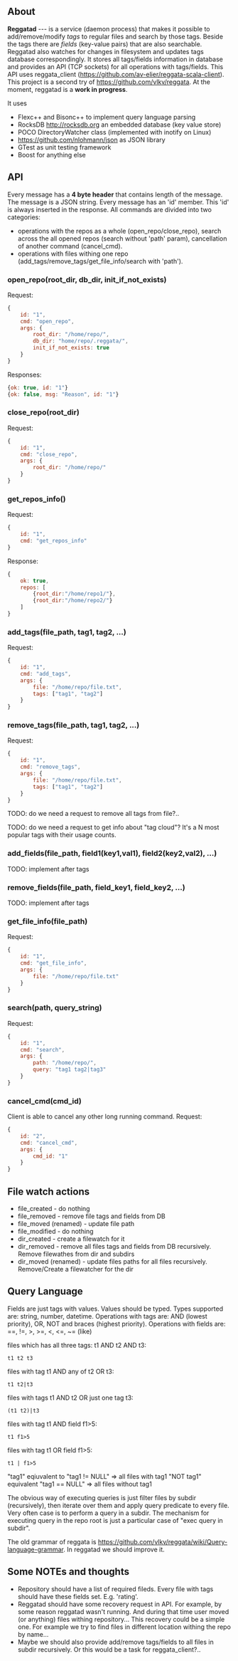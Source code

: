 ## About
**Reggatad** --- is a service (daemon process) that makes it possible to add/remove/modify *tags* to regular files and search by those tags. Beside the tags there are *fields* (key-value pairs) that are also searchable. Reggatad also watches for changes in filesystem and updates tags database correspondingly. It stores all tags/fields information in database and provides an API (TCP sockets) for all operations with tags/fields. This API uses reggata_client (https://github.com/av-elier/reggata-scala-client). This project is a second try of https://github.com/vlkv/reggata. At the moment, reggatad is a **work in progress**.

It uses
- Flexc++ and Bisonc++ to implement query language parsing
- RocksDB http://rocksdb.org an embedded database (key value store)
- POCO DirectoryWatcher class (implemented with inotify on Linux)
- https://github.com/nlohmann/json as JSON library
- GTest as unit testing framework
- Boost for anything else

## API
Every message has a **4 byte header** that contains length of the message. The message is a JSON string.
Every message has an 'id' member. This 'id' is always inserted in the response.
All commands are divided into two categories:
* operations with the repos as a whole (open_repo/close_repo), search across the all opened repos 
(search without 'path' param), cancellation of another command (cancel_cmd).
* operations with files withing one repo (add_tags/remove_tags/get_file_info/search with 'path').


### open_repo(root_dir, db_dir, init_if_not_exists)
Request:
```javascript
{
	id: "1",
	cmd: "open_repo",
	args: {
		root_dir: "/home/repo/",
		db_dir: "home/repo/.reggata/",
		init_if_not_exists: true
	}
}
```
Responses:
```javascript
{ok: true, id: "1"}
{ok: false, msg: "Reason", id: "1"}
```	
### close_repo(root_dir)
Request:
```javascript
{
	id: "1",
	cmd: "close_repo",
	args: {
		root_dir: "/home/repo/"
	}
}
```

### get_repos_info()
Request:
```javascript
{
	id: "1",
	cmd: "get_repos_info"
}
```
Response:
```javascript
{
	ok: true,
	repos: [
		{root_dir:"/home/repo1/"},
		{root_dir:"/home/repo2/"}
	]
}
```
	
### add_tags(file_path, tag1, tag2, ...)
Request:
```javascript
{
	id: "1",
	cmd: "add_tags",
	args: {
		file: "/home/repo/file.txt",
		tags: ["tag1", "tag2"]
	}
}
```
### remove_tags(file_path, tag1, tag2, ...)
Request:
```javascript
{
	id: "1",
	cmd: "remove_tags",
	args: {
		file: "/home/repo/file.txt",
		tags: ["tag1", "tag2"]
	}
}
```

TODO: do we need a request to remove all tags from file?..

TODO: do we need a request to get info about "tag cloud"? It's a N most popular tags with their usage counts.

### add_fields(file_path, field1(key1,val1), field2(key2,val2), ...)
TODO: implement after tags

### remove_fields(file_path, field_key1, field_key2, ...)
TODO: implement after tags

### get_file_info(file_path)
Request:
```javascript
{
	id: "1",
	cmd: "get_file_info",
	args: {
		file: "/home/repo/file.txt"
	}
}
```

### search(path, query_string)
Request:
```javascript
{
	id: "1",
	cmd: "search",
	args: {
		path: "/home/repo/",
		query: "tag1 tag2|tag3"
	}
}
```

### cancel_cmd(cmd_id)
Client is able to cancel any other long running command.
Request:
```javascript
{
	id: "2",
	cmd: "cancel_cmd",
	args: {
		cmd_id: "1"
	}
}
```

## File watch actions
* file_created - do nothing
* file_removed - remove file tags and fields from DB
* file_moved (renamed) - update file path
* file_modified - do nothing
* dir_created - create a filewatch for it
* dir_removed - remove all files tags and fields from DB recursively. Remove filewathes from dir and subdirs
* dir_moved (renamed) - update files paths for all files recursively. Remove/Create a filewatcher for the dir

## Query Language
Fields are just tags with values. Values should be typed. 
Types supported are: string, number, datetime.
Operations with tags are: AND (lowest priority), OR, NOT and braces (highest priority).
Operations with fields are: ==, !=, >, >=, <, <=, ~= (like)

files which has all three tags: t1 AND t2 AND t3:
```
t1 t2 t3
```
files with tag t1 AND any of t2 OR t3:
```
t1 t2|t3
```
files with tags t1 AND t2 OR just one tag t3:
```
(t1 t2)|t3
``` 
files with tag t1 AND field f1>5:
```
t1 f1>5
``` 
files with tag t1 OR field f1>5:
```
t1 | f1>5
``` 

"tag1" eqiuvalent to "tag1 != NULL" => all files with tag1
"NOT tag1" equivalent "tag1 == NULL" => all files without tag1

The obvious way of executing queries is just filter files by subdir (recursively), then iterate over them and 
apply query predicate to every file. Very often case is to perform a query in a subdir. The mechanism for executing 
query in the repo root is just a particular case of "exec query in subdir".

The old grammar of reggata is https://github.com/vlkv/reggata/wiki/Query-language-grammar. In reggatad we should improve it.

## Some NOTEs and thoughts
* Repository should have a list of required fileds. Every file with tags should have these fields set. E.g. 'rating'.
* Reggatad should have some recovery request in API. For example, by some reason reggatad wasn't running. And during that time user moved (or anything) files withing repository... This recovery could be a simple one. For example we try to find files in different location withing the repo by name...
* Maybe we should also provide add/remove tags/fields to all files in subdir recursively. Or this would be a task for reggata_client?..

